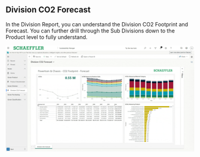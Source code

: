 ## Division CO2 Forecast

In the Division Report, you can understand the Division CO2 Footprint and Forecast. You can further drill through the Sub Divisions down to the Product level to fully understand.

![image](https://github.com/GLOBEZERO/DIVFCST/blob/main/Schaeffler_Demo_Division_CO2_Forecast.gif)


